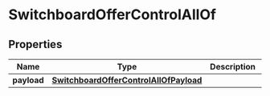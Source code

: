 

# SwitchboardOfferControlAllOf

## Properties

Name | Type | Description | Notes
------------ | ------------- | ------------- | -------------
**payload** | [**SwitchboardOfferControlAllOfPayload**](SwitchboardOfferControlAllOfPayload.md) |  |  [optional]



